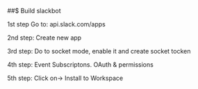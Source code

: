 ##$ Build slackbot

1st step
Go to: api.slack.com/apps

2nd step:
Create new app

3rd step:
Do to socket mode, enable it and create socket tocken

4th step:
Event Subscriptons. OAuth & permissions

5th step:
Click on-> Install to Workspace
